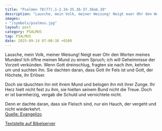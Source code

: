 ```yaml
---
title: "Psalmen 78(77),1-2.34-35.36-37.38ab.39"
description: "Lausche, mein Volk, meiner Weisung! Neigt euer Ohr den Worten meines Mundes! Ich öffne meinen Mund zu einem Spruch; ich will Geheimnisse der Vorzeit verkünden. Wenn Gott dreinschlug, fragten sie nach ihm, kehrten um und suchten ihn. Sie dachten daran, dass Gott ihr Fels ist und G...."
images:
- "/symbols/psalmus.jpg"
layout: post
category: PSALMUS
tag: PSALMUS
date: 2025-09-14 07:00:38 +0100
---
```

Lausche, mein Volk, meiner Weisung! Neigt euer Ohr den Worten meines Mundes!
Ich öffne meinen Mund zu einem Spruch; ich will Geheimnisse der Vorzeit verkünden.
Wenn Gott dreinschlug, fragten sie nach ihm, kehrten um und suchten ihn.
Sie dachten daran, dass Gott ihr Fels ist und Gott, der Höchste, ihr Erlöser.<!--more-->

Doch sie täuschten ihn mit ihrem Mund und belogen ihn mit ihrer Zunge.
Ihr Herz hielt nicht fest zu ihm, sie hielten seinem Bund nicht die Treue.
Doch er ist barmherzig,
vergab die Schuld und vernichtete nicht.

Denn er dachte daran, dass sie Fleisch sind, nur ein Hauch, der vergeht und nicht wiederkehrt.<br>
[Quelle: Evangelizo](https://evangeliumtagfuertag.org/DE/gospel)

[Textstelle auf Bibelserver](https://www.bibleserver.com/EU/ps78(77),1-2.34-35.36-37.38ab.39)
